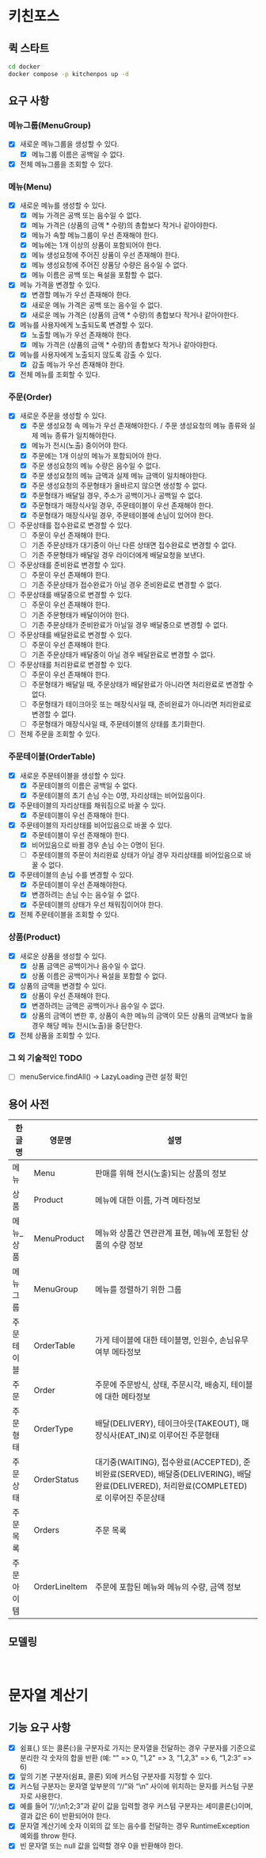 # 키친포스

## 퀵 스타트

```sh
cd docker
docker compose -p kitchenpos up -d
```

## 요구 사항

### 메뉴그룹(MenuGroup)
- [x] 새로운 메뉴그룹을 생성할 수 있다.
  - [x] 메뉴그룹 이름은 공백일 수 없다.
- [x] 전체 메뉴그룹을 조회할 수 있다.

### 메뉴(Menu)
- [x] 새로운 메뉴를 생성할 수 있다.
  - [x] 메뉴 가격은 공백 또는 음수일 수 없다.
  - [x] 메뉴 가격은 (상품의 금액 * 수량)의 총합보다 작거나 같아야한다.
  - [x] 메뉴가 속할 메뉴그룹이 우선 존재해야 한다.
  - [x] 메뉴에는 1개 이상의 상품이 포함되어야 한다.
  - [x] 메뉴 생성요청에 주어진 상품이 우선 존재해야 한다.
  - [x] 메뉴 생성요청에 주어진 상품당 수량은 음수일 수 없다.
  - [x] 메뉴 이름은 공백 또는 욕설을 포함할 수 없다.
- [x] 메뉴 가격을 변경할 수 있다.
  - [x] 변경할 메뉴가 우선 존재해야 한다.
  - [x] 새로운 메뉴 가격은 공백 또는 음수일 수 없다.
  - [x] 새로운 메뉴 가격은 (상품의 금액 * 수량)의 총합보다 작거나 같아야한다.
- [x] 메뉴를 사용자에게 노출되도록 변경할 수 있다.
  - [x] 노출할 메뉴가 우선 존재해야 한다.
  - [x] 메뉴 가격은 (상품의 금액 * 수량)의 총합보다 작거나 같아야한다.
- [x] 메뉴를 사용자에게 노출되지 않도록 감출 수 있다.
  - [x] 감출 메뉴가 우선 존재해야 한다.
- [x] 전체 메뉴를 조회할 수 있다.

### 주문(Order)
- [x] 새로운 주문을 생성할 수 있다.
  - [x] 주문 생성요청 속 메뉴가 우선 존재해야한다. / 주문 생성요청의 메뉴 종류와 실제 메뉴 종류가 일치해야한다.
  - [x] 메뉴가 전시(노출) 중이어야 한다.
  - [x] 주문에는 1개 이상의 메뉴가 포함되어야 한다.
  - [x] 주문 생성요청의 메뉴 수량은 음수일 수 없다.
  - [x] 주문 생성요청의 메뉴 금액과 실제 메뉴 금액이 일치해야한다.
  - [x] 주문 생성요청의 주문형태가 올바르지 않으면 생성할 수 없다.
  - [x] 주문형태가 배달일 경우, 주소가 공백이거나 공백일 수 없다.
  - [x] 주문형태가 매장식사일 경우, 주문테이블이 우선 존재해야 한다.
  - [x] 주문형태가 매장식사일 경우, 주문테이블에 손님이 있어야 한다.
- [ ] 주문상태를 접수완료로 변경할 수 있다.
  - [ ] 주문이 우선 존재해야 한다.
  - [ ] 기존 주문상태가 대기중이 아닌 다른 상태면 접수완료로 변경할 수 없다.
  - [ ] 기존 주문형태가 배달일 경우 라이더에게 배달요청을 보낸다.
- [ ] 주문상태를 준비완료 변경할 수 있다.
  - [ ] 주문이 우선 존재해야 한다.
  - [ ] 기존 주문상태가 접수완료가 아닐 경우 준비완료로 변경할 수 없다.
- [ ] 주문상태를 배달중으로 변경할 수 있다.
  - [ ] 주문이 우선 존재해야 한다.
  - [ ] 기존 주문형태가 배달이어야 한다.
  - [ ] 기존 주문상태가 준비완료가 아닐일 경우 배달중으로 변경할 수 없다.
- [ ] 주문상태를 배달완료로 변경할 수 있다.
  - [ ] 주문이 우선 존재해야 한다.
  - [ ] 기존 주문상태가 배달중이 아닐 경우 배달완료로 변경할 수 없다.
- [ ] 주문상태를 처리완료로 변경할 수 있다.
  - [ ] 주문이 우선 존재해야 한다.
  - [ ] 주문형태가 배달일 때, 주문상태가 배달완료가 아니라면 처리완료로 변경할 수 없다.
  - [ ] 주문형태가 테이크아웃 또는 매장식사일 때, 준비완료가 아니라면 처리완료로 변경할 수 없다.
  - [ ] 주문형태가 매장식사일 때, 주문테이블의 상태를 초기화한다.
- [ ] 전체 주문을 조회할 수 있다.

### 주문테이블(OrderTable)
- [x] 새로운 주문테이블을 생성할 수 있다.
  - [x] 주문테이블의 이름은 공백일 수 없다.
  - [x] 주문테이블의 초기 손님 수는 0명, 자리상태는 비어있음이다.
- [x] 주문테이블의 자리상태를 채워짐으로 바꿀 수 있다.
  - [x] 주문테이블이 우선 존재해야 한다.
- [x] 주문테이블의 자리상태를 비어있음으로 바꿀 수 있다.
  - [x] 주문테이블이 우선 존재해야 한다.
  - [x] 비어있음으로 바뀔 경우 손님 수는 0명이 된다.
  - [ ] 주문테이블의 주문이 처리완료 상태가 아닐 경우 자리상태를 비어있음으로 바꿀 수 없다.
- [x] 주문테이블의 손님 수를 변경할 수 있다.
  - [x] 주문테이블이 우선 존재해야한다.
  - [x] 변경하려는 손님 수는 음수일 수 없다.
  - [x] 주문테이블의 상태가 우선 채워짐이어야 한다.
- [x] 전체 주문테이블을 조회할 수 있다.

### 상품(Product)
- [x] 새로운 상품을 생성할 수 있다.
  - [x] 상품 금액은 공백이거나 음수일 수 없다.
  - [x] 상품 이름은 공백이거나 욕설을 포함할 수 없다.
- [x] 상품의 금액을 변경할 수 있다.
  - [x] 상품이 우선 존재해야 한다.
  - [x] 변경하려는 금액은 공백이거나 음수일 수 없다.
  - [x] 상품의 금액이 변한 후, 상품이 속한 메뉴의 금액이 모든 상품의 금액보다 높을 경우 해당 메뉴 전시(노출)을 중단한다.
- [x] 전체 상품을 조회할 수 있다.

### 그 외 기술적인 TODO
- [ ] menuService.findAll() -> LazyLoading 관련 설정 확인

## 용어 사전

| 한글명   | 영문명           | 설명                                                                                                       |
|-------|---------------|----------------------------------------------------------------------------------------------------------|
| 메뉴    | Menu          | 판매를 위해 전시(노출)되는 상품의 정보                                                                                   |
| 상품    | Product       | 메뉴에 대한 이름, 가격 메타정보                                                                                       |
| 메뉴_상품 | MenuProduct   | 메뉴와 상품간 연관관계 표현, 메뉴에 포함된 상품의 수량 정보                                                                       |
| 메뉴그룹  | MenuGroup     | 메뉴를 정렬하기 위한 그룹                                                                                           |
| 주문테이블 | OrderTable    | 가게 테이블에 대한 테이블명, 인원수, 손님유무 여부 메타정보                                                                       |
| 주문    | Order         | 주문에 주문방식, 상태, 주문시각, 배송지, 테이블에 대한 메타정보                                                                    |
| 주문형태  | OrderType     | 배달(DELIVERY), 테이크아웃(TAKEOUT), 매장식사(EAT_IN)로 이루어진 주문형태                                                    |
| 주문상태  | OrderStatus   | 대기중(WAITING), 접수완료(ACCEPTED), 준비완료(SERVED), 배달중(DELIVERING), 배달완료(DELIVERED), 처리완료(COMPLETED)로 이루어진 주문상태 |
| 주문목록  | Orders        | 주문 목록                                                                                                    |
| 주문아이템 | OrderLineItem | 주문에 포함된 메뉴와 메뉴의 수량, 금액 정보                                                                                |


## 모델링


<br>

# 문자열 계산기
## 기능 요구 사항
- [x] 쉼표(,) 또는 콜론(:)을 구분자로 가지는 문자열을 전달하는 경우 구분자를 기준으로 분리한 각 숫자의 합을 반환 (예: “” => 0, "1,2" => 3, "1,2,3" => 6, “1,2:3” => 6)
- [x] 앞의 기본 구분자(쉼표, 콜론) 외에 커스텀 구분자를 지정할 수 있다.
- [x] 커스텀 구분자는 문자열 앞부분의 “//”와 “\n” 사이에 위치하는 문자를 커스텀 구분자로 사용한다.
- [x] 예를 들어 “//;\n1;2;3”과 같이 값을 입력할 경우 커스텀 구분자는 세미콜론(;)이며, 결과 값은 6이 반환되어야 한다.
- [x] 문자열 계산기에 숫자 이외의 값 또는 음수를 전달하는 경우 RuntimeException 예외를 throw 한다.
- [x] 빈 문자열 또는 null 값을 입력할 경우 0을 반환해야 한다.
